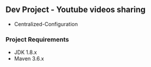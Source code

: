## Dev Project - Youtube videos sharing
* Centralized-Configuration

### Project Requirements
* JDK 1.8.x
* Maven 3.6.x